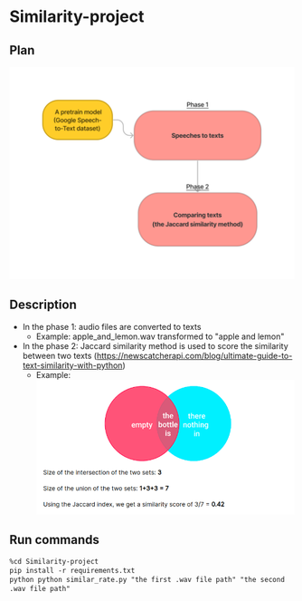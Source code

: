 # Similarity-project
## Plan
![alt text](https://github.com/tdkhoa1212/Similarity-project/blob/main/images/diagram.png)

## Description
- In the phase 1: audio files are converted to texts
    - Example: apple_and_lemon.wav transformed to "apple and lemon"
- In the phase 2: Jaccard similarity method is used to score the similarity between two texts
(https://newscatcherapi.com/blog/ultimate-guide-to-text-similarity-with-python)
    - Example: ![alt text](https://github.com/tdkhoa1212/Similarity-project/blob/main/images/matric.png)

## Run commands
    %cd Similarity-project
    pip install -r requirements.txt
    python python similar_rate.py "the first .wav file path" "the second .wav file path"

